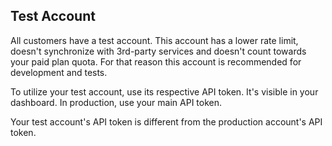 ## Test Account

All customers have a test account. This account has a lower rate limit,
doesn't synchronize with 3rd-party services and doesn't count towards your
paid plan quota. For that reason this account is recommended for development
and tests.

To utilize your test account, use its respective API token. It's visible in
your dashboard. In production, use your main API token.

<aside class="notice">
Your test account's API token is different from the production account's
API token.
</aside>

